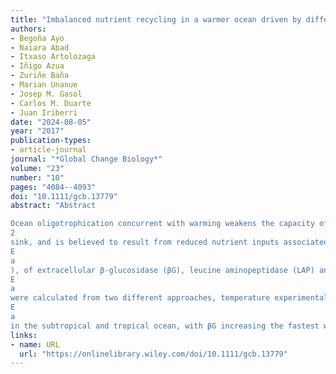 ```yaml
---
title: "Imbalanced nutrient recycling in a warmer ocean driven by differential response of extracellular enzymatic activities"
authors:
- Begoña Ayo
- Naiara Abad
- Itxaso Artolozaga
- Iñigo Azua
- Zuriñe Baña
- Marian Unanue
- Josep M. Gasol
- Carlos M. Duarte
- Juan Iriberri
date: "2024-08-05"
year: "2017"
publication-types:
- article-journal
journal: "*Global Change Biology*"
volume: "23"
number: "10"
pages: "4084--4093"
doi: "10.1111/gcb.13779"
abstract: "Abstract

Ocean oligotrophication concurrent with warming weakens the capacity of marine primary producers to support marine food webs and act as a CO
2
sink, and is believed to result from reduced nutrient inputs associated to the stabilization of the thermocline. However, nutrient supply in the oligotrophic ocean is largely dependent on the recycling of organic matter. This involves hydrolytic processes catalyzed by extracellular enzymes released by bacteria, which temperature dependence has not yet been evaluated. Here, we report a global assessment of the temperature‐sensitivity, as represented by the activation energies (
E
a
), of extracellular β‐glucosidase (βG), leucine aminopeptidase (LAP) and alkaline phosphatase (AP) enzymatic activities, which enable the uptake by bacteria of substrates rich in carbon, nitrogen, and phosphorus, respectively. These
E
a
were calculated from two different approaches, temperature experimental manipulations and a space‐for‐time substitution approach, which generated congruent results. The three activities showed contrasting
E
a
in the subtropical and tropical ocean, with βG increasing the fastest with warming, followed by LAP, while AP showed the smallest increase. The estimated activation energies predict that the hydrolysis products under projected warming scenarios will have higher C:N, C:P and N:P molar ratios than those currently generated, and suggest that the warming of oceanic surface waters leads to a decline in the nutrient supply to the microbial heterotrophic community relative to that of carbon, particularly so for phosphorus, slowing down nutrient recycling and contributing to further ocean oligotrophication."
links:
- name: URL
  url: "https://onlinelibrary.wiley.com/doi/10.1111/gcb.13779"
---
```

